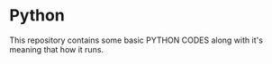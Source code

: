 # Python
This repository contains some basic PYTHON CODES along with it's meaning that how it runs.
